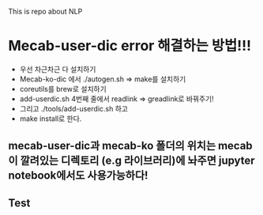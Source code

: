 This is repo about NLP

# Mecab-user-dic error 해결하는 방법!!!
- 우선 차근차근 다 설치하기
- Mecab-ko-dic 에서 ./autogen.sh => make를 설치하기
- coreutils를 brew로 설치하기
- add-userdic.sh 4번째 줄에서 readlink => greadlink로 바꿔주기!
- 그리고 ./tools/add-userdic.sh 하고
- make  install로 한다.

## mecab-user-dic과 mecab-ko 폴더의 위치는 mecab이 깔려있는 디렉토리 (e.g 라이브러리)에 놔주면 jupyter notebook에서도 사용가능하다!

## Test
